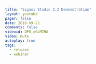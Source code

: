 ```yaml
---
title: "Sigasi Studio 3.2 Demonstration"
layout: youtube 
pager: false
date: 2016-09-22
comments: false
videoid: OP8_mGiMZHA
video: mute
autoplay: true
tags: 
  - release
  - webinar
---
```

